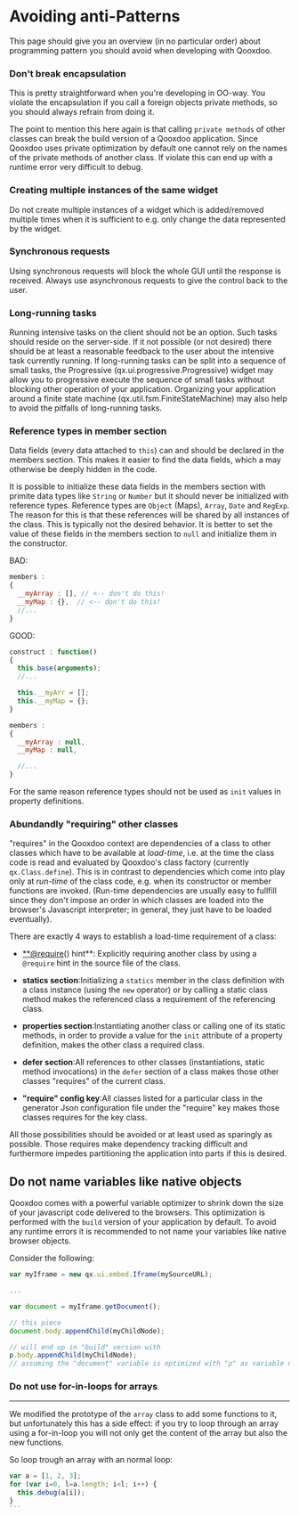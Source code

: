 # Avoiding anti-Patterns

This page should give you an overview (in no particular order) about programming
pattern you should avoid when developing with Qooxdoo.

### Don't break encapsulation

This is pretty straightforward when you're developing in OO-way. You violate the
encapsulation if you call a foreign objects private methods, so you should
always refrain from doing it.

The point to mention this here again is that calling `private methods` of other
classes can break the build version of a Qooxdoo application. Since Qooxdoo uses
private optimization by default one cannot rely on the names of the private
methods of another class. If violate this can end up with a runtime error very
difficult to debug.

### Creating multiple instances of the same widget

Do not create multiple instances of a widget which is added/removed multiple
times when it is sufficient to e.g. only change the data represented by the
widget.

### Synchronous requests

Using synchronous requests will block the whole GUI until the response is
received. Always use asynchronous requests to give the control back to the user.

### Long-running tasks

Running intensive tasks on the client should not be an option. Such tasks should
reside on the server-side. If it not possible (or not desired) there should be
at least a reasonable feedback to the user about the intensive task currently
running. If long-running tasks can be split into a sequence of small tasks, the
Progressive (qx.ui.progressive.Progressive) widget may allow you to progressive
execute the sequence of small tasks without blocking other operation of your
application. Organizing your application around a finite state machine
(qx.util.fsm.FiniteStateMachine) may also help to avoid the pitfalls of
long-running tasks.

### Reference types in member section

Data fields (every data attached to `this`) can and should be declared in the
members section. This makes it easier to find the data fields, which a may
otherwise be deeply hidden in the code.

It is possible to initialize these data fields in the members section with
primite data types like `String` or `Number` but it should never be initialized
with reference types. Reference types are `Object` (Maps), `Array`, `Date` and
`RegExp`. The reason for this is that these references will be shared by all
instances of the class. This is typically not the desired behavior. It is better
to set the value of these fields in the members section to `null` and initialize
them in the constructor.

BAD:

```javascript
members :
{
  __myArray : [], // <-- don't do this!
  __myMap : {},  // <-- don't do this!
  //...
}
```

GOOD:

```javascript
construct : function()
{
  this.base(arguments);
  //...

  this.__myArr = [];
  this.__myMap = {};
}

members :
{
  __myArray : null,
  __myMap : null,

  //...
}
```

For the same reason reference types should not be used as `init` values in
property definitions.

### Abundandly "requiring" other classes

"requires" in the Qooxdoo context are dependencies of a class to other classes
which have to be available at _load-time_, i.e. at the time the class code is
read and evaluated by Qooxdoo's class factory (currently `qx.Class.define`).
This is in contrast to dependencies which come into play only at _run-time_ of
the class code, e.g. when its constructor or member functions are invoked.
(Run-time dependencies are usually easy to fullfill since they don't impose an
order in which classes are loaded into the browser's Javascript interpreter; in
general, they just have to be loaded eventually).

There are exactly 4 ways to establish a load-time requirement of a class:

- [\*\*@require](mailto:**@require)() hint\*\*: Explicitly requiring another
  class by using a `@require` hint in the source file of the class.

- **statics section**:Initializing a `statics` member in the class definition
  with a class instance (using the `new` operator) or by calling a static class
  method makes the referenced class a requirement of the referencing class.

- **properties section**:Instantiating another class or calling one of its
  static methods, in order to provide a value for the `init` attribute of a
  property definition, makes the other class a required class.

- **defer section**:All references to other classes (instantiations, static
  method invocations) in the `defer` section of a class makes those other
  classes "requires" of the current class.

- **"require" config key**:All classes listed for a particular class in the
  generator Json configuration file under the "require" key makes those classes
  requires for the key class.

All those possibilities should be avoided or at least used as sparingly as
possible. Those requires make dependency tracking difficult and furthermore
impedes partitioning the application into parts if this is desired.

## Do not name variables like native objects

Qooxdoo comes with a powerful variable optimizer to shrink down the size of your
javascript code delivered to the browsers. This optimization is performed with
the `build` version of your application by default. To avoid any runtime errors
it is recommended to not name your variables like native browser objects.

Consider the following:

```javascript
var myIframe = new qx.ui.embed.Iframe(mySourceURL);

...

var document = myIframe.getDocument();

// this piece
document.body.appendChild(myChildNode);

// will end up in "build" version with
p.body.appendChild(myChildNode);
// assuming the "document" variable is optimized with "p" as variable name
```

### Do not use for-in-loops for arrays

---

We modified the prototype of the `array` class to add some functions to it, but
unfortunately this has a side effect: if you try to loop through an array using
a for-in-loop you will not only get the content of the array but also the new
functions.

So loop trough an array with an normal loop:

````javascript
var a = [1, 2, 3];
for (var i=0, l=a.length; i<l; i++) {
  this.debug(a[i]);
}
```

````
